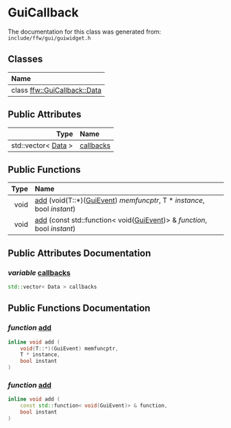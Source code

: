 GuiCallback
===================================


The documentation for this class was generated from: `include/ffw/gui/guiwidget.h`



## Classes

| Name |
|:-----|
| class [ffw::GuiCallback::Data](ffw_GuiCallback_Data.html) |


## Public Attributes

| Type | Name |
| -------: | :------- |
|  std::vector< [Data](ffw_GuiCallback_Data.html) > | [callbacks](#5beb0dd2) |


## Public Functions

| Type | Name |
| -------: | :------- |
|  void | [add](#e2d18be8) (void(T::*)([GuiEvent](ffw_GuiEvent.html)) _memfuncptr_, T * _instance_, bool _instant_)  |
|  void | [add](#9dc24048) (const std::function< void([GuiEvent](ffw_GuiEvent.html))> & _function_, bool _instant_)  |


## Public Attributes Documentation

### _variable_ <a id="5beb0dd2" href="#5beb0dd2">callbacks</a>

```cpp
std::vector< Data > callbacks
```





## Public Functions Documentation

### _function_ <a id="e2d18be8" href="#e2d18be8">add</a>

```cpp
inline void add (
    void(T::*)(GuiEvent) memfuncptr,
    T * instance,
    bool instant
) 
```



### _function_ <a id="9dc24048" href="#9dc24048">add</a>

```cpp
inline void add (
    const std::function< void(GuiEvent)> & function,
    bool instant
) 
```





